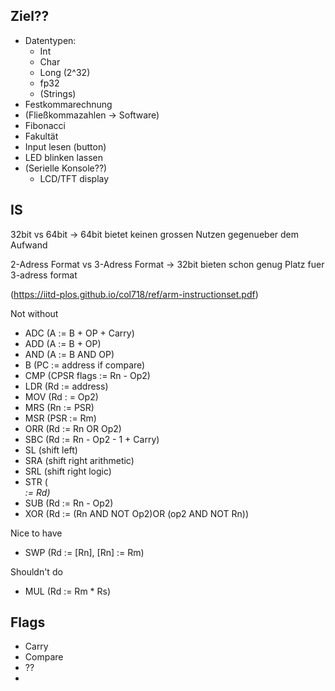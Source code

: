 
## Ziel??
 * Datentypen:
   * Int
   * Char
   * Long (2^32)
   * fp32
   * (Strings)
 * Festkommarechnung
 * (Fließkommazahlen -> Software)
 * Fibonacci
 * Fakultät
 * Input lesen (button)
 * LED blinken lassen
 * (Serielle Konsole??)
   * LCD/TFT display

## IS

32bit vs 64bit
  -> 64bit bietet keinen grossen Nutzen gegenueber dem Aufwand

2-Adress Format vs 3-Adress Format
  -> 32bit bieten schon genug Platz fuer 3-adress format

(https://iitd-plos.github.io/col718/ref/arm-instructionset.pdf)

Not without
 * ADC (A := B + OP + Carry)
 * ADD (A := B + OP)
 * AND (A := B AND OP)
 * B (PC := address if compare)
 * CMP (CPSR flags := Rn - Op2)
 * LDR (Rd := address)
 * MOV (Rd : = Op2)
 * MRS (Rn := PSR)
 * MSR (PSR := Rm)
 * ORR (Rd := Rn OR Op2)
 * SBC (Rd := Rn - Op2 - 1 + Carry)
 * SL (shift left)
 * SRA (shift right arithmetic)
 * SRL (shift right logic)
 * STR (<address> := Rd)
 * SUB (Rd := Rn - Op2)
 * XOR (Rd := (Rn AND NOT Op2)OR (op2 AND NOT Rn))

Nice to have
 * SWP (Rd := [Rn], [Rn] := Rm)

Shouldn't do
 * MUL (Rd := Rm * Rs)

## Flags
 * Carry
 * Compare
 * ??
 *
